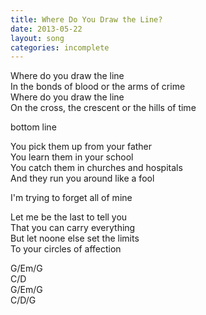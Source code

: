 ```yaml
---
title: Where Do You Draw the Line?
date: 2013-05-22
layout: song
categories: incomplete
---
```

<div class="chorus">
  Where do you draw the line<br/>
  In the bonds of blood or the arms of crime<br/>
  Where do you draw the line<br/>
  On the cross, the crescent or the hills of time
</div>

bottom line

You pick them up from your father  
You learn them in your school  
You catch them in churches and hospitals  
And they run you around like a fool

I'm trying to forget all of mine

Let me be the last to tell you  
That you can carry everything  
But let noone else set the limits  
To your circles of affection

<div class="chords">
  G/Em/G<br/>
  C/D<br/>
  G/Em/G<br/>
  C/D/G
</div>

